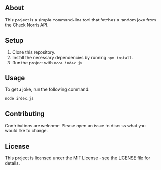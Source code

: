 
## About

This project is a simple command-line tool that fetches a random joke from the Chuck Norris API.

## Setup

1. Clone this repository.
2. Install the necessary dependencies by running `npm install`.
3. Run the project with `node index.js`.

## Usage

To get a joke, run the following command:

```bash
node index.js
```

## Contributing

Contributions are welcome. Please open an issue to discuss what you would like to change.

## License

This project is licensed under the MIT License - see the [LICENSE](LICENSE) file for details.